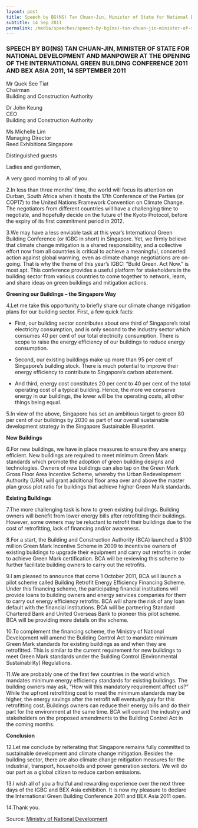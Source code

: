 ```yaml
---
layout: post
title: Speech by BG(NS) Tan Chuan-Jin, Minister of State for National Development and Manpower at the opening of the International Green Building Conference 2011 and BEX Asia 2011, 14 September 2011
subtitle: 14 Sep 2011
permalink: /media/speeches/speech-by-bg(ns)-tan-chuan-jin-minister-of-state-for-national-development-and-manpower-at-the-opening-of-the-international-green-building-conference-2011-and-bex-asia
---
```


### SPEECH BY BG(NS) TAN CHUAN-JIN, MINISTER OF STATE FOR NATIONAL DEVELOPMENT AND MANPOWER AT THE OPENING OF THE INTERNATIONAL GREEN BUILDING CONFERENCE 2011 AND BEX ASIA 2011, 14 SEPTEMBER 2011

Mr Quek See Tiat  
Chairman  
Building and Construction Authority

Dr John Keung  
CEO  
Building and Construction Authority

Ms Michelle Lim  
Managing Director  
Reed Exhibitions Singapore

Distinguished guests

Ladies and gentlemen,

A very good morning to all of you.

2.In less than three months’ time, the world will focus its attention on Durban, South Africa when it hosts the 17th Conference of the Parties (or COP17) to the United Nations Framework Convention on Climate Change. The negotiators from different countries will have a challenging time to negotiate, and hopefully decide on the future of the Kyoto Protocol, before the expiry of its first commitment period in 2012.

3.We may have a less enviable task at this year’s International Green Building Conference (or IGBC in short) in Singapore. Yet, we firmly believe that climate change mitigation is a shared responsibility, and a collective effort now from all countries is critical to achieve a meaningful, concerted action against global warming, even as climate change negotiations are on-going. That is why the theme of this year’s IGBC: “Build Green. Act Now.” is most apt. This conference provides a useful platform for stakeholders in the building sector from various countries to come together to network, learn, and share ideas on green buildings and mitigation actions.

**Greening our Buildings – the Singapore Way**

4.Let me take this opportunity to briefly share our climate change mitigation plans for our building sector. First, a few quick facts:

* First, our building sector contributes about one third of Singapore’s total electricity consumption, and is only second to the industry sector which consumes 40 per cent of our total electricity consumption. There is scope to raise the energy efficiency of our buildings to reduce energy consumption.

* Second, our existing buildings make up more than 95 per cent of Singapore’s building stock. There is much potential to improve their energy efficiency to contribute to Singapore’s carbon abatement.

* And third, energy cost constitutes 20 per cent to 40 per cent of the total operating cost of a typical building. Hence, the more we conserve energy in our buildings, the lower will be the operating costs, all other things being equal.

5.In view of the above, Singapore has set an ambitious target to green 80 per cent of our buildings by 2030 as part of our overall sustainable development strategy in the Singapore Sustainable Blueprint.

**New Buildings**

6.For new buildings, we have in place measures to ensure they are energy efficient. New buildings are required to meet minimum Green Mark standards which promote the adoption of green building designs and technologies. Owners of new buildings can also tap on the Green Mark Gross Floor Area Incentive Scheme, whereby the Urban Redevelopment Authority (URA) will grant additional floor area over and above the master plan gross plot ratio for buildings that achieve higher Green Mark standards.

**Existing Buildings**

7.The more challenging task is how to green existing buildings. Building owners will benefit from lower energy bills after retrofitting their buildings. However, some owners may be reluctant to retrofit their buildings due to the cost of retrofitting, lack of financing and/or awareness.

8.For a start, the Building and Construction Authority (BCA) launched a $100 million Green Mark Incentive Scheme in 2009 to incentivise owners of existing buildings to upgrade their equipment and carry out retrofits in order to achieve Green Mark certification. BCA will be reviewing this scheme to further facilitate building owners to carry out the retrofits.

9.I am pleased to announce that come 1 October 2011, BCA will launch a pilot scheme called Building Retrofit Energy Efficiency Financing Scheme. Under this financing scheme, the participating financial institutions will provide loans to building owners and energy services companies for them to carry out energy efficiency retrofits. BCA will share the risk of any loan default with the financial institutions. BCA will be partnering Standard Chartered Bank and United Overseas Bank to pioneer this pilot scheme. BCA will be providing more details on the scheme.

10.To complement the financing scheme, the Ministry of National Development will amend the Building Control Act to mandate minimum Green Mark standards for existing buildings as and when they are retrofitted. This is similar to the current requirement for new buildings to meet Green Mark standards under the Building Control (Environmental Sustainability) Regulations.

11.We are probably one of the first few countries in the world which mandates minimum energy efficiency standards for existing buildings. The building owners may ask, “How will this mandatory requirement affect us?” While the upfront retrofitting cost to meet the minimum standards may be higher, the energy savings after the retrofit will eventually pay for this retrofitting cost. Buildings owners can reduce their energy bills and do their part for the environment at the same time. BCA will consult the industry and stakeholders on the proposed amendments to the Building Control Act in the coming months.

**Conclusion**

12.Let me conclude by reiterating that Singapore remains fully committed to sustainable development and climate change mitigation. Besides the building sector, there are also climate change mitigation measures for the industrial, transport, households and power generation sectors. We will do our part as a global citizen to reduce carbon emissions.

13.I wish all of you a fruitful and rewarding experience over the next three days of the IGBC and BEX Asia exhibition. It is now my pleasure to declare the International Green Building Conference 2011 and BEX Asia 2011 open.

14.Thank you.



Source: [<a href="https://www.mnd.gov.sg/" target="_blank">Ministry of National Development </a>](https://www.mnd.gov.sg/)
